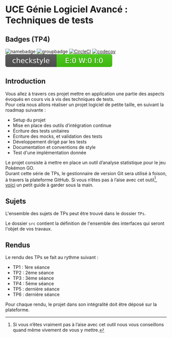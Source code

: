 # UCE Génie Logiciel Avancé : Techniques de tests

## Badges (TP4)

![namebadge](https://img.shields.io/static/v1?label=Nom&message=Milan%20VERY-GRIETTE&color=blue)
![groupbadge](https://img.shields.io/static/v1?label=Groupe&message=ILSEN-ALT-Gr1&color=lightgrey)
[![CircleCI](https://dl.circleci.com/status-badge/img/gh/Milan-VERY-GRIETTE/ceri-m1-techniques-de-test/tree/master.svg?style=svg)](https://dl.circleci.com/status-badge/redirect/gh/Milan-VERY-GRIETTE/ceri-m1-techniques-de-test/tree/master)
[![codecov](https://codecov.io/gh/Milan-VERY-GRIETTE/ceri-m1-techniques-de-test/branch/master/graph/badge.svg?token=BD869Z8DSU)](https://codecov.io/gh/Milan-VERY-GRIETTE/ceri-m1-techniques-de-test)
![Checkstyle](docs/badges/checkstyle-result.svg)

## Introduction

Vous allez à travers ces projet mettre en application une partie des aspects évoqués en cours vis à vis des techniques de tests.  
Pour cela nous allons réaliser un projet logiciel de petite taille, en suivant la roadmap suivante : 
- Setup du projet
- Mise en place des outils d’intégration continue
- Écriture des tests unitaires
- Écriture des mocks, et validation des tests
- Développement dirigé par les tests
- Documentation et conventions de style
- Test d'une implémentation donnée

Le projet consiste à mettre en place un outil d’analyse statistique pour le jeu Pokémon GO.  
Durant cette série de TPs, le gestionnaire de version Git sera utilisé à foison, à travers la plateforme GitHub. Si vous n’êtes pas à l’aise avec cet outil[^1], [voici](http://rogerdudler.github.io/git-guide/) un petit guide à garder sous la main.

## Sujets

L'ensemble des sujets de TPs peut être trouvé dans le dossier `TPs`.

Le dossier `src` contient la définition de l'ensemble des interfaces qui seront l'objet de vos travaux.

## Rendus

Le rendu des TPs se fait au rythme suivant :

- TP1 : 1ère séance
- TP2 : 2ème séance
- TP3 : 3ème séance
- TP4 : 5ème séance
- TP5 : dernière séance
- TP6 : dernière séance

Pour chaque rendu, le projet dans son intégralité doit être déposé sur la plateforme.

[^1]: Si vous n’êtes vraiment pas à l’aise avec cet outil nous vous conseillons quand même vivement de vous y mettre.
